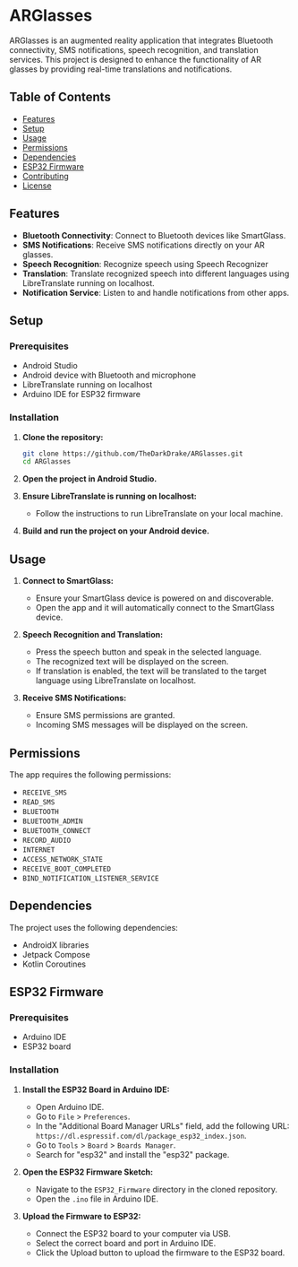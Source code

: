 # ARGlasses

ARGlasses is an augmented reality application that integrates Bluetooth connectivity, SMS notifications, speech recognition, and translation services. This project is designed to enhance the functionality of AR glasses by providing real-time translations and notifications.

## Table of Contents

- [Features](#features)
- [Setup](#setup)
- [Usage](#usage)
- [Permissions](#permissions)
- [Dependencies](#dependencies)
- [ESP32 Firmware](#esp32-firmware)
- [Contributing](#contributing)
- [License](#license)

## Features

- **Bluetooth Connectivity**: Connect to Bluetooth devices like SmartGlass.
- **SMS Notifications**: Receive SMS notifications directly on your AR glasses.
- **Speech Recognition**: Recognize speech using Speech Recognizer
- **Translation**: Translate recognized speech into different languages using LibreTranslate running on localhost.
- **Notification Service**: Listen to and handle notifications from other apps.

## Setup

### Prerequisites

- Android Studio
- Android device with Bluetooth and microphone
- LibreTranslate running on localhost
- Arduino IDE for ESP32 firmware

### Installation

1. **Clone the repository:**

    ```sh
    git clone https://github.com/TheDarkDrake/ARGlasses.git
    cd ARGlasses
    ```

2. **Open the project in Android Studio.**



3. **Ensure LibreTranslate is running on localhost:**

    - Follow the instructions to run LibreTranslate on your local machine.

4. **Build and run the project on your Android device.**

## Usage

1. **Connect to SmartGlass:**

    - Ensure your SmartGlass device is powered on and discoverable.
    - Open the app and it will automatically connect to the SmartGlass device.

2. **Speech Recognition and Translation:**

    - Press the speech button and speak in the selected language.
    - The recognized text will be displayed on the screen.
    - If translation is enabled, the text will be translated to the target language using LibreTranslate on localhost.

3. **Receive SMS Notifications:**

    - Ensure SMS permissions are granted.
    - Incoming SMS messages will be displayed on the screen.

## Permissions

The app requires the following permissions:

- `RECEIVE_SMS`
- `READ_SMS`
- `BLUETOOTH`
- `BLUETOOTH_ADMIN`
- `BLUETOOTH_CONNECT`
- `RECORD_AUDIO`
- `INTERNET`
- `ACCESS_NETWORK_STATE`
- `RECEIVE_BOOT_COMPLETED`
- `BIND_NOTIFICATION_LISTENER_SERVICE`

## Dependencies

The project uses the following dependencies:

- AndroidX libraries
- Jetpack Compose
- Kotlin Coroutines

## ESP32 Firmware

### Prerequisites

- Arduino IDE
- ESP32 board

### Installation

1. **Install the ESP32 Board in Arduino IDE:**

    - Open Arduino IDE.
    - Go to `File` > `Preferences`.
    - In the "Additional Board Manager URLs" field, add the following URL: `https://dl.espressif.com/dl/package_esp32_index.json`.
    - Go to `Tools` > `Board` > `Boards Manager`.
    - Search for "esp32" and install the "esp32" package.

2. **Open the ESP32 Firmware Sketch:**

    - Navigate to the `ESP32_Firmware` directory in the cloned repository.
    - Open the `.ino` file in Arduino IDE.

3. **Upload the Firmware to ESP32:**

    - Connect the ESP32 board to your computer via USB.
    - Select the correct board and port in Arduino IDE.
    - Click the Upload button to upload the firmware to the ESP32 board.
